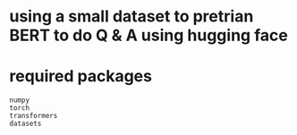 # using a small dataset to pretrian BERT to do Q & A using hugging face

# required packages
```
numpy
torch
transformers
datasets
